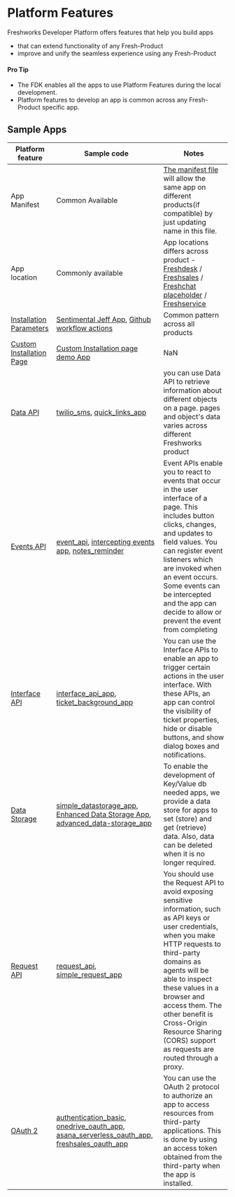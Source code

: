 # Platform Features
Freshworks Developer Platform offers features that help you build apps
- that can extend functionality of any Fresh-Product
- improve and unify the seamless experience using any Fresh-Product

#### Pro Tip
- The FDK enables all the apps to use Platform Features during the local development.
- Platform features to develop an app is common across any Fresh-Product specific app.

 ## Sample Apps
Platform feature | Sample code | Notes
---------------- | ----------- | -----|
App Manifest | Common Available | [The manifest file](https://developers.freshdesk.com/v2/docs/app-manifest/) will allow the same app on different products(if compatible) by just updating name in this file.
App location | Commonly available | App locations differs across product - [Freshdesk](https://developers.freshdesk.com/v2/docs/app-locations/) / [Freshsales](https://developers.freshsales.io/docs/app-locations/) / [Freshchat placeholder](https://developers.freshchat.com/v2/docs/placeholders/) / [Freshservice](https://developers.freshservice.com/docs/app-locations/)
[Installation Parameters](https://medium.com/freshworks-developer-blog/securing-sensitive-installation-parameters-3879908ade17) | [Sentimental Jeff App](https://github.com/freshdesk/marketplace-sample-apps/tree/master/Freshdesk/v2/sentimental_jeff_app/config), [Github workflow actions](https://github.com/freshdesk/marketplace-sample-apps/tree/master/Freshservice/github_workflow_actions/config) | Common pattern across all products
[Custom Installation Page](https://medium.com/freshworks-developer-blog/updates-to-the-custom-installation-page-b787b66c8a39) | [Custom Installation page demo App](https://github.com/freshdesk/marketplace-sample-apps/tree/master/Freshdesk/v2/custom_installation_page_app) | NaN
[Data API](https://developers.freshdesk.com/v2/docs/data-api/)| [twilio_sms](../../Demo-Apps/twilio_sms/), [quick_links_app](../../Demo-Apps/quick_links_app/) | you can use Data API to retrieve information about different objects on a page. pages and object's data varies across different Freshworks product |
[Events API](https://developers.freshdesk.com/v2/docs/events-api/)| [event_api](./Basic-Features/events_method/event_api/), [intercepting events app](./Basic-Features/events_method/intercepting_events_app), [notes_reminder](../../Demo-Apps/notes_reminder) | Event APIs enable you to react to events that occur in the user interface of a page. This includes button clicks, changes, and updates to field values. You can register event listeners which are invoked when an event occurs. Some events can be intercepted and the app can decide to allow or prevent the event from completing
[Interface API](https://developers.freshdesk.com/v2/docs/interface-api/) | [interface_api_app](./Basic-Features/interface_method/interface_api/), [ticket_background_app](./Basic-Features/interface_method/ticket_background_app/) | You can use the Interface APIs to enable an app to trigger certain actions in the user interface. With these APIs, an app can control the visibility of ticket properties, hide or disable buttons, and show dialog boxes and notifications. |
[Data Storage](https://developers.freshdesk.com/v2/docs/data-storage/) | [simple_datastorage_app](./Advanced-Features/data_storage/simple_datastorage_app/), [Enhanced Data Storage App](./Advanced-Features/data_storage/enhanced_data_storage_app), [advanced_data-storage_app](./Advanced-Features/data_storage/advanced_data_storage_app) | To enable the development of Key/Value db needed apps, we provide a data store for apps to set (store) and get (retrieve) data. Also, data can be deleted when it is no longer required. |
[Request API](https://developers.freshdesk.com/v2/docs/request-api/) | [request_api](./Advanced-Features/request_method/request_api/), [simple_request_app](./Advanced-Features/request_method/simple_request_app/) | You should use the Request API to avoid exposing sensitive information, such as API keys or user credentials, when you make HTTP requests to third-party domains as agents will be able to inspect these values in a browser and access them. The other benefit is Cross-Origin Resource Sharing (CORS) support as requests are routed through a proxy. |
[OAuth 2](https://developers.freshdesk.com/v2/docs/oauth/)| [authentication_basic](./Advanced-Features/oauth2/authentication_basic/), [onedrive_oauth_app](./Advanced-Features/oauth2/onedrive_oauth_app/), [asana_serverless_oauth_app](./Advanced-Features/oauth2/asana_serverless_oauth_app/), [freshsales_oauth_app](./Advanced-Features/oauth2/freshsales_oauth_app/) | You can use the OAuth 2 protocol to authorize an app to access resources from third-party applications. This is done by using an access token obtained from the third-party when the app is installed. |
